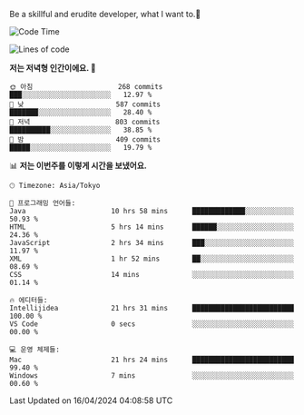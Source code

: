 Be a skillful and erudite developer, what I want to.👶

<!--START_SECTION:waka-->
![Code Time](http://img.shields.io/badge/Code%20Time-698%20hrs%2035%20mins-blue)

![Lines of code](https://img.shields.io/badge/%EC%A0%80%EB%8A%94%20%EC%97%AC%ED%83%9C%EA%B9%8C%EC%A7%80%20-1.6%20million%20%EC%A4%84%EC%9D%98%20%EC%BD%94%EB%93%9C%EB%A5%BC%20%EC%9E%91%EC%84%B1%ED%96%88%EC%96%B4%EC%9A%94.-blue)

**저는 저녁형 인간이에요. 🦉** 

```text
🌞 아침                     268 commits         ███░░░░░░░░░░░░░░░░░░░░░░   12.97 % 
🌆 낮　                     587 commits         ███████░░░░░░░░░░░░░░░░░░   28.40 % 
🌃 저녁                     803 commits         ██████████░░░░░░░░░░░░░░░   38.85 % 
🌙 밤　                     409 commits         █████░░░░░░░░░░░░░░░░░░░░   19.79 % 
```


📊 **저는 이번주를 이렇게 시간을 보냈어요.** 

```text
🕑︎ Timezone: Asia/Tokyo

💬 프로그래밍 언어들: 
Java                     10 hrs 58 mins      █████████████░░░░░░░░░░░░   50.93 % 
HTML                     5 hrs 14 mins       ██████░░░░░░░░░░░░░░░░░░░   24.36 % 
JavaScript               2 hrs 34 mins       ███░░░░░░░░░░░░░░░░░░░░░░   11.97 % 
XML                      1 hr 52 mins        ██░░░░░░░░░░░░░░░░░░░░░░░   08.69 % 
CSS                      14 mins             ░░░░░░░░░░░░░░░░░░░░░░░░░   01.14 % 

🔥 에디터들: 
Intellijidea             21 hrs 31 mins      █████████████████████████   100.00 % 
VS Code                  0 secs              ░░░░░░░░░░░░░░░░░░░░░░░░░   00.00 % 

💻 운영 체제들: 
Mac                      21 hrs 24 mins      █████████████████████████   99.40 % 
Windows                  7 mins              ░░░░░░░░░░░░░░░░░░░░░░░░░   00.60 % 
```


 Last Updated on 16/04/2024 04:08:58 UTC
<!--END_SECTION:waka-->
